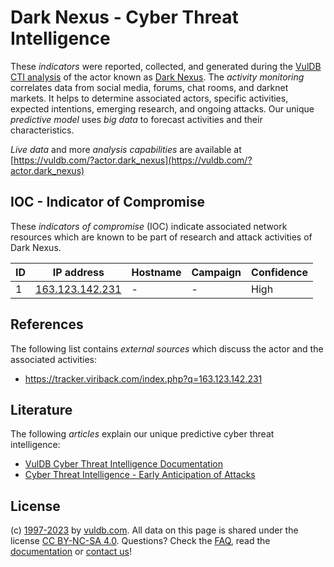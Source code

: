 # Dark Nexus - Cyber Threat Intelligence

These _indicators_ were reported, collected, and generated during the [VulDB CTI analysis](https://vuldb.com/?kb.cti) of the actor known as [Dark Nexus](https://vuldb.com/?actor.dark_nexus). The _activity monitoring_ correlates data from social media, forums, chat rooms, and darknet markets. It helps to determine associated actors, specific activities, expected intentions, emerging research, and ongoing attacks. Our unique _predictive model_ uses _big data_ to forecast activities and their characteristics.

_Live data_ and more _analysis capabilities_ are available at [https://vuldb.com/?actor.dark_nexus](https://vuldb.com/?actor.dark_nexus)

## IOC - Indicator of Compromise

These _indicators of compromise_ (IOC) indicate associated network resources which are known to be part of research and attack activities of Dark Nexus.

ID | IP address | Hostname | Campaign | Confidence
-- | ---------- | -------- | -------- | ----------
1 | [163.123.142.231](https://vuldb.com/?ip.163.123.142.231) | - | - | High

## References

The following list contains _external sources_ which discuss the actor and the associated activities:

* https://tracker.viriback.com/index.php?q=163.123.142.231

## Literature

The following _articles_ explain our unique predictive cyber threat intelligence:

* [VulDB Cyber Threat Intelligence Documentation](https://vuldb.com/?kb.cti)
* [Cyber Threat Intelligence - Early Anticipation of Attacks](https://www.scip.ch/en/?labs.20201022)

## License

(c) [1997-2023](https://vuldb.com/?kb.changelog) by [vuldb.com](https://vuldb.com/?kb.about). All data on this page is shared under the license [CC BY-NC-SA 4.0](https://creativecommons.org/licenses/by-nc-sa/4.0/). Questions? Check the [FAQ](https://vuldb.com/?kb.faq), read the [documentation](https://vuldb.com/?kb) or [contact us](https://vuldb.com/?contact)!
